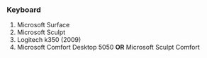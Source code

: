 ### Keyboard
1. Microsoft Surface
2. Microsoft Sculpt 
3. Logitech k350 (2009)
4. Microsoft Comfort Desktop 5050 **OR** Microsoft Sculpt Comfort 
